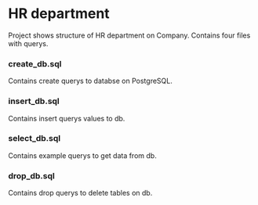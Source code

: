 # HR department
Project shows structure of HR department on Company. Contains four files with querys. 

### create_db.sql
Contains create querys to databse on PostgreSQL.

### insert_db.sql
Contains insert querys values to db.

### select_db.sql
Contains example querys to get data from db.

### drop_db.sql
Contains drop querys to delete tables on db.